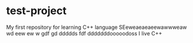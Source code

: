 # test-project
My first repository for learning C++ language
SEeweaeaeaeewawwweaw wd eew ew w gdf  gd ddddds fdf dddddddooooodoss
I live C++
